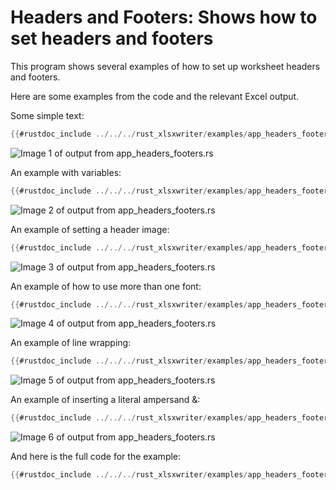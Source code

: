 # Headers and Footers: Shows how to set headers and footers


This program shows several examples of how to set up worksheet headers and footers.


Here are some examples from the code and the relevant Excel output.

Some simple text:

```rust
{{#rustdoc_include ../../../rust_xlsxwriter/examples/app_headers_footers.rs:25}}
```
![Image 1 of output from app_headers_footers.rs](../../images/app_header_example1.png)

An example with variables:

```rust
{{#rustdoc_include ../../../rust_xlsxwriter/examples/app_headers_footers.rs:36}}
```
![Image 2 of output from app_headers_footers.rs](../../images/app_header_example2.png)


An example of setting a header image:

```rust
{{#rustdoc_include ../../../rust_xlsxwriter/examples/app_headers_footers.rs:50:51}}
```
![Image 3 of output from app_headers_footers.rs](../../images/app_header_example3.png)


An example of how to use more than one font:

```rust
{{#rustdoc_include ../../../rust_xlsxwriter/examples/app_headers_footers.rs:63}}
```
![Image 4 of output from app_headers_footers.rs](../../images/app_header_example4.png)

An example of line wrapping:

```rust
{{#rustdoc_include ../../../rust_xlsxwriter/examples/app_headers_footers.rs:73}}
```
![Image 5 of output from app_headers_footers.rs](../../images/app_header_example5.png)

An example of inserting a literal ampersand &:

```rust
{{#rustdoc_include ../../../rust_xlsxwriter/examples/app_headers_footers.rs:82}}
```
![Image 6 of output from app_headers_footers.rs](../../images/app_header_example6.png)

And here is the full code for the example:

```rust
{{#rustdoc_include ../../../rust_xlsxwriter/examples/app_headers_footers.rs:8:}}
```